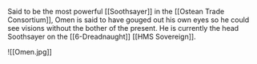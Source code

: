 Said to be the most powerful [[Soothsayer]] in the [[Ostean Trade Consortium]], Omen is said to have gouged out his own eyes so he could see visions without the bother of the present.  He is currently the head Soothsayer on the [[6-Dreadnaught]] [[HMS Sovereign]].

![[Omen.jpg]]